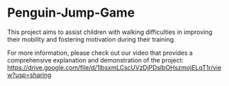 # Penguin-Jump-Game
This project aims to assist children with walking difficulties in improving their mobility and fostering motivation during their training.

For more information, please check out our video that provides a comprehensive explanation and demonstration of the project:
https://drive.google.com/file/d/1lbsxmLCscUVzDjPDsIbOHszmojELqT1r/view?usp=sharing
